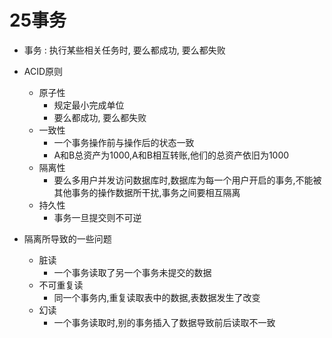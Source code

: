 # 25事务

* 事务 : 执行某些相关任务时, 要么都成功, 要么都失败
* ACID原则
  * 原子性
    * 规定最小完成单位
    * 要么都成功, 要么都失败
  * 一致性
    * 一个事务操作前与操作后的状态一致
    * A和B总资产为1000,A和B相互转账,他们的总资产依旧为1000
  * 隔离性
    * 要么多用户并发访问数据库时,数据库为每一个用户开启的事务,不能被其他事务的操作数据所干扰,事务之间要相互隔离
  * 持久性
    * 事务一旦提交则不可逆

* 隔离所导致的一些问题
  * 脏读
    * 一个事务读取了另一个事务未提交的数据
  * 不可重复读
    * 同一个事务内,重复读取表中的数据,表数据发生了改变
  * 幻读
    * 一个事务读取时,别的事务插入了数据导致前后读取不一致
